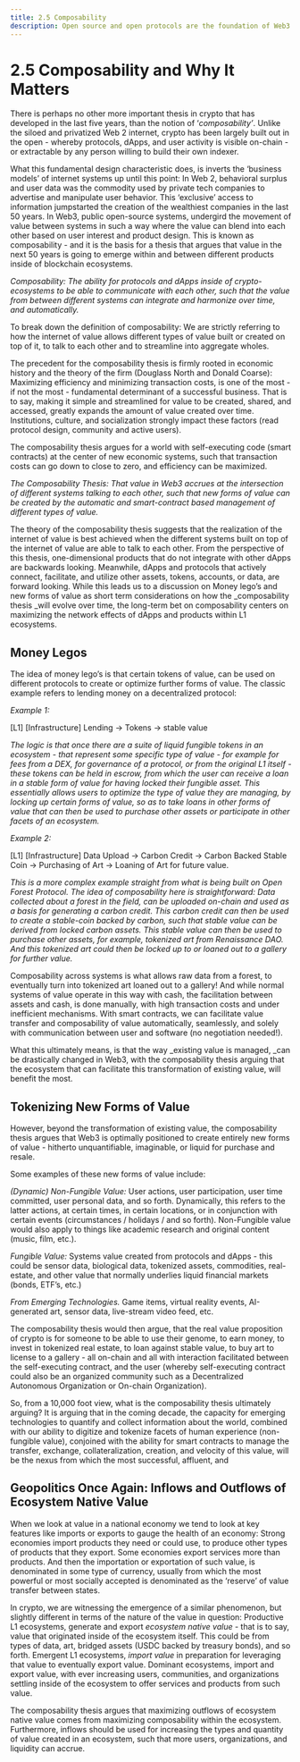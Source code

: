```yaml
---
title: 2.5 Composability
description: Open source and open protocols are the foundation of Web3. This article explains how composability is the key to unlocking the full potential of Web3
---
```


# 2.5 Composability and Why It Matters

There is perhaps no other more important thesis in crypto that has developed in the last five years, than the notion of ‘_composability’_. Unlike the siloed and privatized Web 2 internet, crypto has been largely built out in the open - whereby protocols, dApps, and user activity is visible on-chain - or extractable by any person willing to build their own indexer. 

What this fundamental design characteristic does, is inverts the ‘business models’ of internet systems up until this point: In Web 2, behavioral surplus and user data was the commodity used by private tech companies to advertise and manipulate user behavior. This ‘exclusive’ access to information jumpstarted the creation of the wealthiest companies in the last 50 years. In Web3, public open-source systems, undergird the movement of value between systems in such a way where the value can blend into each other based on user interest and product design. This is known as composability - and it is the basis for a thesis that argues that value in the next 50 years is going to emerge within and between different products inside of blockchain ecosystems. 

_Composability: The ability for protocols and dApps inside of crypto-ecosystems to be able to communicate with each other, such that the value from between different systems can integrate and harmonize over time, and automatically._

To break down the definition of composability: We are strictly referring to how the internet of value allows different types of value built or created on top of it, to talk to each other and to streamline into aggregate wholes. 

The precedent for the composability thesis is firmly rooted in economic history and the theory of the firm (Douglass North and Donald Coarse): Maximizing efficiency and minimizing transaction costs, is one of the most - if not the most - fundamental determinant of a successful business. That is to say, making it simple and streamlined for value to be created, shared, and accessed, greatly expands the amount of value created over time. Institutions, culture, and socialization strongly impact these factors (read protocol design, community and active users). 

The composability thesis argues for a world with self-executing code (smart contracts) at the center of new economic systems, such that transaction costs can go down to close to zero, and efficiency can be maximized. 

_The Composability Thesis: That value in Web3 accrues at the intersection of different systems talking to each other, such that new forms of value can be created by the automatic and smart-contract based management of different types of value._

The theory of the composability thesis suggests that the realization of the internet of value is best achieved when the different systems built on top of the internet of value are able to talk to each other. From the perspective of this thesis, one-dimensional products that do not integrate with other dApps are backwards looking. Meanwhile, dApps and protocols that actively connect, facilitate, and utilize other assets, tokens, accounts, or data, are forward looking. While this leads us to a discussion on Money lego’s and new forms of value as short term considerations on how the _composability thesis _will evolve over time, the long-term bet on composability centers on maximizing the network effects of dApps and products within L1 ecosystems. 

## Money Legos

The idea of money lego’s is that certain tokens of value, can be used on different protocols to create or optimize further forms of value. The classic example refers to lending money on a decentralized protocol:

_Example 1:_

[L1] [Infrastructure] Lending → Tokens → stable value

_The logic is that once there are a suite of liquid fungible tokens in an ecosystem - that represent some specific type of value - for example for fees from a DEX, for governance of a protocol, or from the original L1 itself - these tokens can be held in escrow, from which the user can receive a loan in a stable form of value for having locked their fungible asset. This essentially allows users to optimize the type of value they are managing, by locking up certain forms of value, so as to take loans in other forms of value that can then be used to purchase other assets or participate in other facets of an ecosystem._

_Example 2:_

[L1] [Infrastructure] Data Upload → Carbon Credit → Carbon Backed Stable Coin → Purchasing of Art → Loaning of Art for future value. 

_This is a more complex example straight from what is being built on Open Forest Protocol. The idea of composability here is straightforward: Data collected about a forest in the field, can be uploaded on-chain and used as a basis for generating a carbon credit. This carbon credit can then be used to create a stable-coin backed by carbon, such that stable value can be derived from locked carbon assets. This stable value can then be used to purchase other assets, for example, tokenized art from Renaissance DAO. And this tokenized art could then be locked up to or loaned out to a gallery for further value._

Composability across systems is what allows raw data from a forest, to eventually turn into tokenized art loaned out to a gallery! And while normal systems of value operate in this way with cash, the facilitation between assets and cash, is done manually, with high transaction costs and under inefficient mechanisms. With smart contracts, we can facilitate value transfer and composability of value automatically, seamlessly, and solely with communication between user and software (no negotiation needed!). 

What this ultimately means, is that the way _existing value is managed, _can be drastically changed in Web3, with the composability thesis arguing that the ecosystem that can facilitate this transformation of existing value, will benefit the most. 

## Tokenizing New Forms of Value

However, beyond the transformation of existing value, the composability thesis argues that Web3 is optimally positioned to create entirely new forms of value - hitherto unquantifiable, imaginable, or liquid for purchase and resale. 

Some examples of these new forms of value include: 

_(Dynamic) Non-Fungible Value:_ User actions, user participation, user time committed, user personal data, and so forth. Dynamically, this refers to the latter actions, at certain times, in certain locations, or in conjunction with certain events (circumstances / holidays / and so forth). Non-Fungible value would also apply to things like academic research and original content (music, film, etc.). 

_Fungible Value:_ Systems value created from protocols and dApps - this could be sensor data, biological data, tokenized assets, commodities, real-estate, and other value that normally underlies liquid financial markets (bonds, ETF’s, etc.) 

_From Emerging Technologies._ Game items, virtual reality events, AI-generated art, sensor data, live-stream video feed, etc. 

The composability thesis would then argue, that the real value proposition of crypto is for someone to be able to use their genome, to earn money, to invest in tokenized real estate, to loan against stable value, to buy art to license to a gallery - all on-chain and all with interaction facilitated between the self-executing contract, and the user (whereby self-executing contract could also be an organized community such as a Decentralized Autonomous Organization or On-chain Organization). 

So, from a 10,000 foot view, what is the composability thesis ultimately arguing? It is arguing that in the coming decade, the capacity for emerging technologies to quantify and collect information about the world, combined with our ability to digitize and tokenize facets of human experience (non-fungible value), conjoined with the ability for smart contracts to manage the transfer, exchange, collateralization, creation, and velocity of this value, will be the nexus from which the most successful, affluent, and 

## Geopolitics Once Again: Inflows and Outflows of Ecosystem Native Value

When we look at value in a national economy we tend to look at key features like imports or exports to gauge the health of an economy: Strong economies import products they need or could use, to produce other types of products that they export. Some economies export services more than products. And then the importation or exportation of such value, is denominated in some type of currency, usually from which the most powerful or most socially accepted is denominated as the ‘reserve’ of value transfer between states. 

In crypto, we are witnessing the emergence of a similar phenomenon, but slightly different in terms of the nature of the value in question: Productive L1 ecosystems, generate and export _ecosystem native value_ - that is to say, value that originated inside of the ecosystem itself. This could be from types of data, art, bridged assets (USDC backed by treasury bonds), and so forth. Emergent L1 ecosystems, _import value_ in preparation for leveraging that value to eventually export value. Dominant ecosystems, import and export value, with ever increasing users, communities, and organizations settling inside of the ecosystem to offer services and products from such value. 

The composability thesis argues that maximizing outflows of ecosystem native value comes from maximizing composability within the ecosystem. Furthermore, inflows should be used for increasing the types and quantity of value created in an ecosystem, such that more users, organizations, and liquidity can accrue. 
